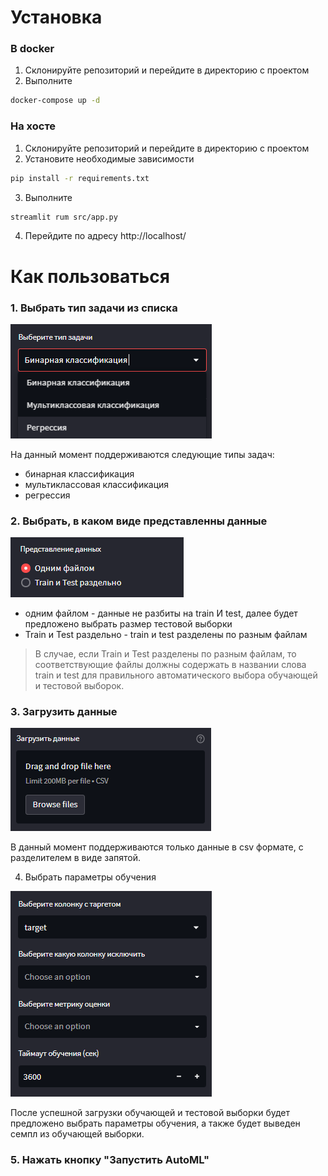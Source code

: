 # Установка

### В docker
1. Склонируйте репозиторий и перейдите в директорию с проектом
2. Выполните

```bash
docker-compose up -d
```


### На хосте
1. Склонируйте репозиторий и перейдите в директорию с проектом
2. Установите необходимые зависимости

```bash
pip install -r requirements.txt
```

3. Выполните

```bash
streamlit rum src/app.py
```

4. Перейдите по адресу http://localhost/


# Как пользоваться

### 1. Выбрать тип задачи из списка

![](man_images/task_type.png)

На данный момент поддерживаются следующие типы задач:
- бинарная классификация
- мультиклассовая классификация
- регрессия

### 2. Выбрать, в каком виде представленны данные

![](man_images/data_representation.png)

- одним файлом - данные не разбиты на train И test, далее будет предложено выбрать размер
тестовой выборки
- Train и Test раздельно - train и test разделены по разным файлам

> В случае, если Train и Test разделены по разным файлам, то соответствующие файлы должны 
> содержать в названии слова train и test для правильного автоматического выбора обучающей
> и тестовой выборок.

### 3. Загрузить данные

![](man_images/uploading.png)

В данный момент поддерживаются только данные в csv формате, с разделителем в виде запятой.

4. Выбрать параметры обучения

![](man_images/learning_params.png)

После успешной загрузки обучающей и тестовой выборки будет предложено выбрать параметры обучения,
а также будет выведен семпл из обучающей выборки.

### 5. Нажать кнопку "Запустить AutoML"